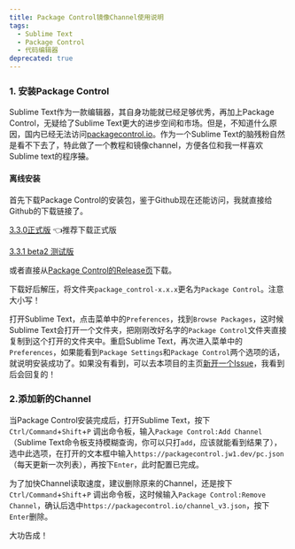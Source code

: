 ```yaml
---
title: Package Control镜像Channel使用说明
tags: 
  - Sublime Text
  - Package Control
  - 代码编辑器
deprecated: true
---
```


### 1. 安装Package Control

Sublime Text作为一款编辑器，其自身功能就已经足够优秀，再加上Package Control，无疑给了Sublime Text更大的进步空间和市场。但是，不知道什么原因，国内已经无法访问[packagecontrol.io](https://packagecontrol.io)。作为一个Sublime Text的脑残粉自然是看不下去了，特此做了一个教程和镜像channel，方便各位和我一样喜欢Sublime text的程序~~猿~~。

#### 离线安装

首先下载Package Control的安装包，鉴于Github现在还能访问，我就直接给Github的下载链接了。

[3.3.0正式版](https://github.com/wbond/package_control/releases/tag/3.3.0) 👈推荐下载正式版

[3.3.1 beta2 测试版](https://github.com/wbond/package_control/releases/tag/3.3.0)

或者直接从[Package Control的Release页](https://github.com/wbond/package_control/releases/)下载。

下载好后解压，将文件夹`package_control-x.x.x`更名为`Package Control`。注意大小写！

打开Sublime Text，点击菜单中的`Preferences`，找到`Browse Packages`，这时候Sublime Text会打开一个文件夹，把刚刚改好名字的`Package Control`文件夹直接复制到这个打开的文件夹中。重启Sublime Text，再次进入菜单中的`Preferences`，如果能看到`Package Settings`和`Package Control`两个选项的话，就说明安装成功了。如果没有看到，可以去本项目的主页[新开一个Issue](https://github.com/Jacky-88/mirror-channel-of-packagecontrol/issues)，我看到后会回复的！

### 2.添加新的Channel

当Package Control安装完成后，打开Sublime Text，按下`Ctrl/Command`+`Shift`+`P` 调出命令板，输入`Package Control:Add Channel`（Sublime Text命令板支持模糊查询，你可以只打`add`，应该就能看到结果了），选中此选项，在打开的文本框中输入`https://packagecontrol.jw1.dev/pc.json`（每天更新一次列表），再按下`Enter`，此时配置已完成。

为了加快Channel读取速度，建议删除原来的Channel，还是按下`Ctrl/Command`+`Shift`+`P` 调出命令板，这时候输入`Package Control:Remove Channel`，确认后选中`https://packagecontrol.io/channel_v3.json`，按下`Enter`删除。

大功告成！
